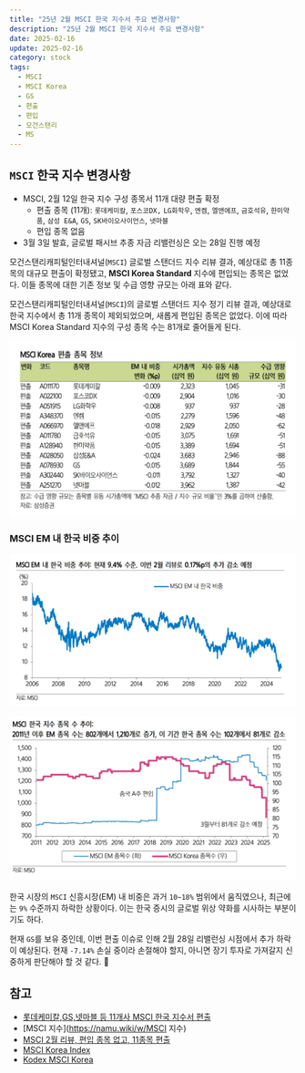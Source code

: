 ```yaml
---
title: "25년 2월 MSCI 한국 지수서 주요 변경사항"
description: "25년 2월 MSCI 한국 지수서 주요 변경사항"
date: 2025-02-16
update: 2025-02-16
category: stock
tags:
  - MSCI
  - MSCI Korea
  - GS
  - 편출
  - 편입
  - 모건스탠리
  - MS
---
```


## `MSCI` 한국 지수 변경사항

- MSCI, 2월 12일 한국 지수 구성 종목서 11개 대량 편출 확정
  - 편출 종목 (11개): `롯데케미칼`, `포스코DX,` `LG화학우`, `엔켐`, `엘앤에프`, `금호석유`, `한미약품`, `삼성 E&A`, `GS`, `SK바이오사이언스`, `넷마블`
  - 편입 종목 없음
- 3월 3일 발효, 글로벌 패시브 추종 자금 리밸런싱은 오는 28일 진행 예정

모건스탠리캐피털인터내셔널(`MSCI`) 글로벌 스탠더드 지수 리뷰 결과, 예상대로 총 11종목의 대규모 편출이 확정됐고, **MSCI Korea Standard** 지수에 편입되는 종목은 없었다. 이들 종목에 대한 기존 정보 및 수급 영향 규모는 아래 표와 같다.

모건스탠리캐피털인터내셔널(`MSCI`)의 글로벌 스탠더드 지수 정기 리뷰 결과, 예상대로 한국 지수에서 총 11개 종목이 제외되었으며, 새롭게 편입된 종목은 없었다. 이에 따라 MSCI Korea Standard 지수의 구성 종목 수는 81개로 줄어들게 된다.

![MSCI Korea 편출 종목 정보](image-20250216211713484.png)

### MSCI EM 내 한국 비중 추이

![MSCI 한국 비중 추이](image-20250216211718968.png)

![MSCI 한국, 중국 지수 종목 수 추이](image-20250216211800349.png)

한국 시장의 `MSCI` 신흥시장(EM) 내 비중은 과거 `10~18%` 범위에서 움직였으나, 최근에는 `9%` 수준까지 하락한 상황이다. 이는 한국 증시의 글로벌 위상 약화를 시사하는 부분이기도 하다.

현재 `GS`를 보유 중인데, 이번 편출 이슈로 인해 2월 28일 리밸런싱 시점에서 추가 하락이 예상된다. 현재 `-7.14%` 손실 중이라 손절해야 할지, 아니면 장기 투자로 가져갈지 신중하게 판단해야 할 것 같다. 🤔

## 참고

- [롯데케미칼,GS,넷마블 등 11개사 MSCI 한국 지수서 편출](https://news.nate.com/view/20250212n05939)
- [MSCI 지수](https://namu.wiki/w/MSCI 지수)
- [MSCI 2월 리뷰, 편입 종목 없고, 11종목 편출](https://m.joseilbo.com/news/view.htm?newsid=536604#_enliple)
- [MSCI Korea Index](https://www.msci.com/indexes/index/941000)
- [Kodex MSCI Korea](https://www.samsungfund.com/etf/product/view.do?id=2ETF36)
